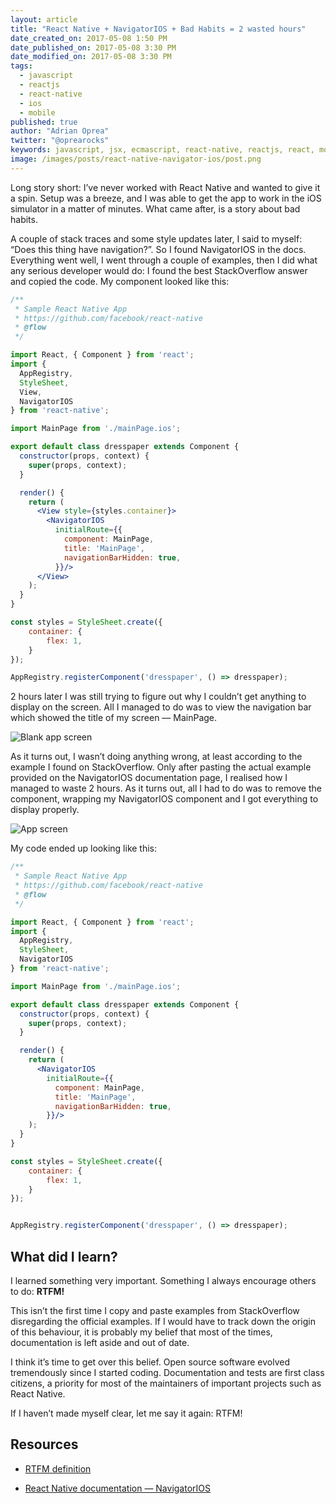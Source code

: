 ```yaml
---
layout: article
title: "React Native + NavigatorIOS + Bad Habits = 2 wasted hours"
date_created_on: 2017-05-08 1:50 PM
date_published_on: 2017-05-08 3:30 PM
date_modified_on: 2017-05-08 3:30 PM
tags:
  - javascript
  - reactjs
  - react-native
  - ios
  - mobile
published: true
author: "Adrian Oprea"
twitter: "@oprearocks"
keywords: javascript, jsx, ecmascript, react-native, reactjs, react, mobile development, development
image: /images/posts/react-native-navigator-ios/post.png
---
```


Long story short: I’ve never worked with React Native and wanted to give it a spin. Setup was a breeze, and I was able to get the app to work in the iOS simulator in a matter of minutes. What came after, is a story about bad habits.

A couple of stack traces and some style updates later, I said to myself: “Does this thing have navigation?”. So I found NavigatorIOS in the docs. Everything went well, I went through a couple of examples, then I did what any serious developer would do: I found the best StackOverflow answer and copied the code. My component looked like this:

```jsx
/**
 * Sample React Native App
 * https://github.com/facebook/react-native
 * @flow
 */

import React, { Component } from 'react';
import {
  AppRegistry,
  StyleSheet,
  View,
  NavigatorIOS
} from 'react-native';

import MainPage from './mainPage.ios';

export default class dresspaper extends Component {
  constructor(props, context) {
    super(props, context);
  }

  render() {
    return (
      <View style={styles.container}>
        <NavigatorIOS
          initialRoute={{
            component: MainPage,
            title: 'MainPage',
            navigationBarHidden: true,
          }}/>
      </View>
    );
  }
}

const styles = StyleSheet.create({
    container: {
        flex: 1,
    }
});

AppRegistry.registerComponent('dresspaper', () => dresspaper);
```

2 hours later I was still trying to figure out why I couldn’t get anything to display on the screen. All I managed to do was to view the navigation bar which showed the title of my screen — MainPage.

![Blank app screen](/images/posts/react-native-navigator-ios/blank-screen.png)

As it turns out, I wasn’t doing anything wrong, at least according to the example I found on StackOverflow. Only after pasting the actual example provided on the NavigatorIOS documentation page, I realised how I managed to waste 2 hours. As it turns out, all I had to do was to remove the <View> component, wrapping my NavigatorIOS component and I got everything to display properly.

![App screen](/images/posts/react-native-navigator-ios/app-screen.png)

My code ended up looking like this:

```jsx
/**
 * Sample React Native App
 * https://github.com/facebook/react-native
 * @flow
 */

import React, { Component } from 'react';
import {
  AppRegistry,
  StyleSheet,
  NavigatorIOS
} from 'react-native';

import MainPage from './mainPage.ios';

export default class dresspaper extends Component {
  constructor(props, context) {
    super(props, context);
  }

  render() {
    return (
      <NavigatorIOS
        initialRoute={{
          component: MainPage,
          title: 'MainPage',
          navigationBarHidden: true,
        }}/>
    );
  }
}

const styles = StyleSheet.create({
    container: {
        flex: 1,
    }
});


AppRegistry.registerComponent('dresspaper', () => dresspaper);
```

## What did I learn?

I learned something very important. Something I always encourage others to do: **RTFM!**

This isn’t the first time I copy and paste examples from StackOverflow disregarding the official examples. If I would have to track down the origin of this behaviour, it is probably my belief that most of the times, documentation is left aside and out of date.

I think it’s time to get over this belief. Open source software evolved tremendously since I started coding. Documentation and tests are first class citizens, a priority for most of the maintainers of important projects such as React Native.

If I haven’t made myself clear, let me say it again: RTFM!

## Resources

* [RTFM definition](https://en.wikipedia.org/wiki/RTFM)

* [React Native documentation — NavigatorIOS](https://facebook.github.io/react-native/docs/navigatorios.html)
